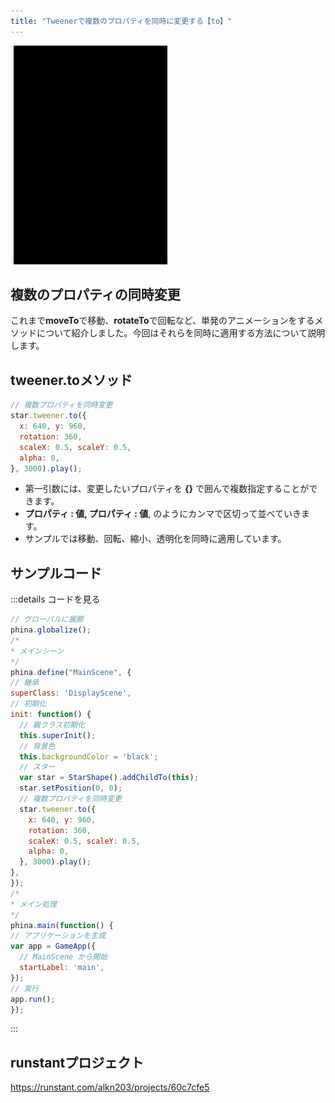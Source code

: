 ```yaml
---
title: "Tweenerで複数のプロパティを同時に変更する【to】"
---
```


![tweener-to](/images/tweener-to.gif)

## 複数のプロパティの同時変更
これまで**moveTo**で移動、**rotateTo**で回転など、単発のアニメーションをするメソッドについて紹介しました。今回はそれらを同時に適用する方法について説明します。

## tweener.toメソッド

```js
// 複数プロパティを同時変更
star.tweener.to({
  x: 640, y: 960,
  rotation: 360,
  scaleX: 0.5, scaleY: 0.5,
  alpha: 0,
}, 3000).play();
```

* 第一引数には、変更したいプロパティを **{}** で囲んで複数指定することができます。
* **プロパティ : 値, プロパティ : 値**, のようにカンマで区切って並べていきます。
* サンプルでは移動、回転、縮小、透明化を同時に適用しています。

## サンプルコード
:::details コードを見る
```js
// グローバルに展開
phina.globalize();
/*
* メインシーン
*/
phina.define("MainScene", {
// 継承
superClass: 'DisplayScene',
// 初期化
init: function() {
  // 親クラス初期化
  this.superInit();
  // 背景色
  this.backgroundColor = 'black';
  // スター
  var star = StarShape().addChildTo(this);
  star.setPosition(0, 0);
  // 複数プロパティを同時変更
  star.tweener.to({
    x: 640, y: 960,
    rotation: 360,
    scaleX: 0.5, scaleY: 0.5,
    alpha: 0,
  }, 3000).play();
},
});
/*
* メイン処理
*/
phina.main(function() {
// アプリケーションを生成
var app = GameApp({
  // MainScene から開始
  startLabel: 'main',
});
// 実行
app.run();
});
```
:::

## runstantプロジェクト
https://runstant.com/alkn203/projects/60c7cfe5